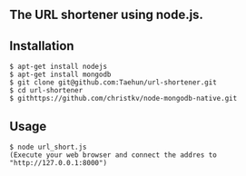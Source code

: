 ## The URL shortener using node.js.

## Installation
    $ apt-get install nodejs
    $ apt-get install mongodb
    $ git clone git@github.com:Taehun/url-shortener.git
    $ cd url-shortener
    $ githttps://github.com/christkv/node-mongodb-native.git

## Usage
	$ node url_short.js
	(Execute your web browser and connect the addres to "http://127.0.0.1:8000")
